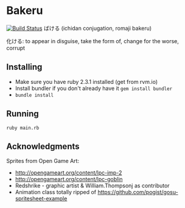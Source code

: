 # Bakeru
[![Build Status](https://travis-ci.org/jaimerson/bakeru.svg?branch=master)](https://travis-ci.org/jaimerson/bakeru)
ばける (ichidan conjugation, romaji bakeru)

  化ける: to appear in disguise, take the form of, change for the worse, corrupt

## Installing
- Make sure you have ruby 2.3.1 installed (get from rvm.io)
- Install bundler if you don't already have it `gem install bundler`
- `bundle install`

## Running
```
ruby main.rb
```

## Acknowledgments
 Sprites from Open Game Art:
 - http://opengameart.org/content/lpc-imp-2
 - http://opengameart.org/content/lpc-goblin
 - Redshrike - graphic artist & William.Thompsonj as contributor
 - Animation class totally ripped of https://github.com/pogist/gosu-spritesheet-example

